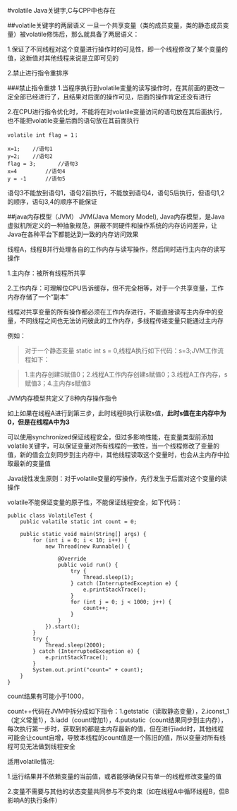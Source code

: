 #volatile
Java关键字,C与CPP中也存在

##volatile关键字的两层语义
一旦一个共享变量（类的成员变量，类的静态成员变量）被volatile修饰后，那么就具备了两层语义：

1.保证了不同线程对这个变量进行操作时的可见性，即一个线程修改了某个变量的值，这新值对其他线程来说是立即可见的

2.禁止进行指令重排序

###禁止指令重排
1.当程序执行到volatile变量的读写操作时，在其前面的更改一定全部已经进行了，且结果对后面的操作可见，后面的操作肯定还没有进行

2.在CPU进行指令优化时，不能将在对volatile变量访问的语句放在其后面执行，也不能把volatile变量后面的语句放在其前面执行
	
	volatile int flag = 1；

	x=1;	//语句1
	y=2;	//语句2
	flag = 3;		//语句3
	x=4			//语句4
	y = -1		//语句5
	
语句3不能放到语句1，语句2前执行，不能放到语句4，语句5后执行，但语句1,2的顺序，语句3,4的顺序不能保证

##java内存模型（JVM）
JVM(Java Memory Model), Java内存模型，是Java虚拟机所定义的一种抽象规范，屏蔽不同硬件和操作系统的内存访问差异，让Java在各种平台下都能达到一致的内存访问效果

线程A，线程B并行处理各自的工作内存与读写操作，然后同时进行主内存的读写操作

1.主内存：被所有线程所共享

2.工作内存：可理解位CPU告诉缓存，但不完全相等，对于一个共享变量，工作内存存储了一个“副本”

线程对共享变量的所有操作都必须在工作内存进行，不能直接读写主内存中的变量，不同线程之间也无法访问彼此的工作内存，多线程传递变量只能通过主内存

例如：
>对于一个静态变量 static int s = 0,线程A执行如下代码：s=3;JVM工作流程如下：

>1.主内存创建S赋值0；2.线程A工作内存创建s赋值0；3.线程A工作内存，s赋值3；4.主内存s赋值3

JVM内存模型共定义了8种内存操作指令

如上如果在线程A进行到第三步，此时线程B执行读取s值，**此时s值在主内存中为0，但是在线程A中为3**

可以使用synchronized保证线程安全，但过多影响性能，在变量类型前添加volatile关键字，可以保证变量对所有线程的一致性，当一个线程修改了变量的值，新的值会立刻同步到主内存中，其他线程读取这个变量时，也会从主内存中拉取最新的变量值

Java线性发生原则：对于volatile变量的写操作，先行发生于后面对这个变量的读操作

volatile不能保证变量的原子性，不能保证线程安全，如下代码：
	
	public class VolatileTest {
		public volatile static int count = 0;
	
		public static void main(String[] args) {
			for (int i = 0; i < 10; i++) {
				new Thread(new Runnable() {
	
					@Override
					public void run() {
						try {
							Thread.sleep(1);
						} catch (InterruptedException e) {
							e.printStackTrace();
						}
						for (int j = 0; j < 1000; j++) {
							count++;
						}
					}
				}).start();
			}
			try {
				Thread.sleep(2000);
			} catch (InterruptedException e) {
				e.printStackTrace();
			}
			System.out.print("count=" + count);
		}
	}
	

count结果有可能小于1000，

count++代码在JVM中拆分成如下指令：1.getstatic（读取静态变量），2.iconst_1（定义常量1），3.iadd（count增加1），4.putstatic（count结果同步到主内存），每次执行第一步时，获取到的都是主内存最新的值，但在进行iadd时，其他线程可能会让count自增，导致本线程的count值是一个陈旧的值，所以变量对所有线程可见无法做到线程安全


适用volatile情况:

1.运行结果并不依赖变量的当前值，或者能够确保只有单一的线程修改变量的值

2.变量不需要与其他的状态变量共同参与不变约束（如在线程A中循环线程B，但B影响A的执行条件）

